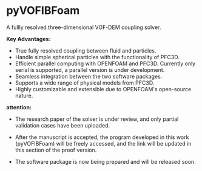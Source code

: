 # pyVOFIBFoam
A fullly resolved three-dimensional VOF-DEM coupling solver.

**Key Advantages:**
* True fully resolved coupling between fluid and particles.
* Handle simple spherical particles with the functionality of PFC3D.
* Efficient parallel computing with OPENFOAM and PFC3D. Currently only serial is supported, a parallel version is under development.
* Seamless integration between the two software packages.
* Supports a wide range of physical models from PFC3D.
* Highly customizable and extensible due to OPENFOAM's open-source nature.

**attention:**

* The research paper of the solver is under review, and only partial validation cases have been uploaded.

* After the manuscript is accepted, the program developed in this work (pyVOFIBFoam) will be freely accessed, and the link will be updated in this section of the proof version.

* The software package is now being prepared and will be released soon.
